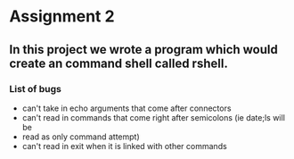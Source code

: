 # Assignment 2
## In this project we wrote a program which would create an command shell called rshell.
### List of bugs
* can't take in echo arguments that come after connectors
* can't read in commands that come right after semicolons (ie date;ls will be 
* read as only command attempt)
* can't read in exit when it is linked with other commands
